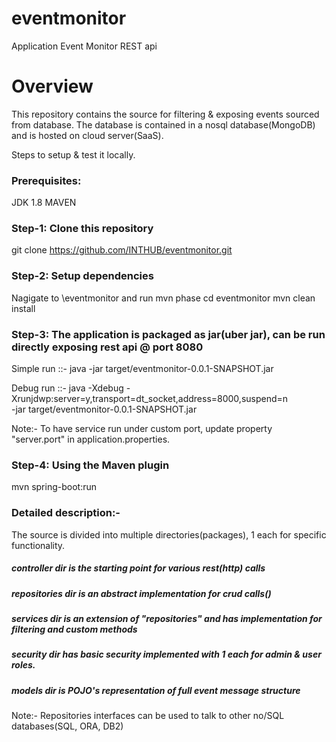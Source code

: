 # eventmonitor

Application Event Monitor REST api
# Overview

This repository contains the source for filtering & exposing events sourced from database.
The database is contained in a nosql database(MongoDB) and is hosted on cloud server(SaaS).

Steps to setup & test it locally.

### Prerequisites:

JDK 1.8
MAVEN

### Step-1: Clone this repository

git clone https://github.com/INTHUB/eventmonitor.git
		
### Step-2: Setup dependencies 
Nagigate to <downloaded-dir>\eventmonitor and run mvn phase
cd eventmonitor
mvn clean install

### Step-3: The application is packaged as jar(uber jar), can be run directly exposing rest api @ port 8080
Simple run ::- java -jar target/eventmonitor-0.0.1-SNAPSHOT.jar

Debug run ::- java -Xdebug -Xrunjdwp:server=y,transport=dt_socket,address=8000,suspend=n \
       -jar target/eventmonitor-0.0.1-SNAPSHOT.jar

Note:- To have service run under custom port, update property "server.port" in application.properties.
	   
### Step-4: Using the Maven plugin
mvn spring-boot:run


### Detailed description:-

The source is divided into multiple directories(packages), 1 each for specific functionality.

##### controller dir is the starting point for various rest(http) calls

##### repositories dir is an abstract implementation for crud calls()

##### services dir is an extension of "repositories" and has implementation for filtering and custom methods

##### security dir has basic security implemented with 1 each for admin & user roles.

##### models dir is POJO's representation of full event message structure

Note:-  Repositories interfaces can be used to talk to other no/SQL databases(SQL, ORA, DB2) 



